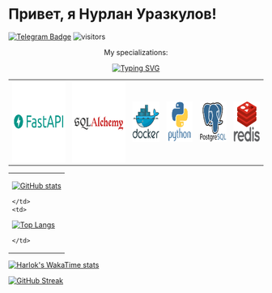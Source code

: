 # Привет, я Нурлан Уразкулов!

[![Telegram Badge](https://img.shields.io/badge/-@sxmrxk-26A5E4?style=flat-square&logo=Telegram&logoColor=white&link=https://t.me/sxmrxk)](https://t.me/sxmrxk)
![visitors](https://visitor-badge.laobi.icu/badge?page_id=sumrak10)

<div align="center">
<p>My specializations:</p>
<a href="https://git.io/typing-svg"><img src="https://readme-typing-svg.herokuapp.com?font=Montserrat&duration=2000&pause=500&color=F7F7F7&center=true&vCenter=true&random=false&width=435&height=20&lines=Backend+development;Web+architecture;Development+Operations;Team+leading" alt="Typing SVG" /></a>
</div>

<table align="center">
<tr>
  <td align="center">
    <img src="https://github.com/devicons/devicon/blob/master/icons/fastapi/fastapi-original-wordmark.svg" title="FastAPI" alt="FastAPI" width="160" height="160"/>
  </td>
  <td align="center">
    <img src="https://github.com/devicons/devicon/blob/master/icons/sqlalchemy/sqlalchemy-original-wordmark.svg" title="SQLAlchemy" alt="SQLAlchemy" width="160" height="160"/>
  </td>
  <td align="center">
    <img src="https://github.com/devicons/devicon/blob/master/icons/docker/docker-original-wordmark.svg" title="Docker" alt="Docker" width="80" height="80"/>
  </td>
  <td align="center">
    <img src="https://github.com/devicons/devicon/blob/master/icons/python/python-original-wordmark.svg" title="Python" alt="Python" width="80" height="80"/>
  </td>
  <td align="center">
    <img src="https://github.com/devicons/devicon/blob/master/icons/postgresql/postgresql-original-wordmark.svg"  title="PostgreSQL" alt="PostgreSQL" width="80" height="80"/>
  </td>
  <td align="center">
    <img src="https://github.com/devicons/devicon/blob/master/icons/redis/redis-original-wordmark.svg" title="Redis" alt="Redis" width="80" height="80"/>
  </td>
</tr>
</table>


<table>
  <tr>
    <td>
      
[![GitHub stats](https://github-readme-stats.vercel.app/api?username=sumrak10&show_icons=true&show=reviews&theme=dracula)]()

    </td>
    <td>
[![Top Langs](https://github-readme-stats.vercel.app/api/top-langs/?username=sumrak10&layout=donut&show_icons=true&theme=dracula&exclude_repo=CuteAndCut)]()

    </td>
  </tr>
</table>

<div>

[![Harlok's WakaTime stats](https://github-readme-stats.vercel.app/api/wakatime?username=sumrak10&theme=dracula)](https://github.com/anuraghazra/github-readme-stats)

</div>

[![GitHub Streak](https://streak-stats.demolab.com?user=sumrak10&theme=dracula&mode=weekly)](https://git.io/streak-stats)
